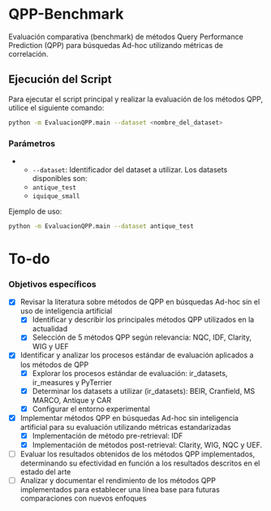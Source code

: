 # QPP-Benchmark
Evaluación comparativa (benchmark) de métodos Query Performance Prediction (QPP) para búsquedas Ad-hoc utilizando métricas de correlación.

## Ejecución del Script

Para ejecutar el script principal y realizar la evaluación de los métodos QPP, utilice el siguiente comando:

```bash
python -m EvaluacionQPP.main --dataset <nombre_del_dataset>
```
### Parámetros
- - `--dataset`: Identificador del dataset a utilizar. Los datasets disponibles son:
  - `antique_test`
  - `iquique_small`

Ejemplo de uso:
```bash
python -m EvaluacionQPP.main --dataset antique_test
```

# To-do

### Objetivos específicos

- [x] Revisar la literatura sobre métodos de QPP en búsquedas Ad-hoc sin el uso de inteligencia artificial
     - [x] Identificar y describir los principales métodos QPP utilizados en la actualidad
     - [x] Selección de 5 métodos QPP según relevancia: NQC, IDF, Clarity, WIG y UEF
- [x] Identificar y analizar los procesos estándar de evaluación aplicados a los métodos de QPP
     - [x] Explorar los procesos estándar de evaluación: ir_datasets, ir_measures y PyTerrier
     - [x] Determinar los datasets a utilizar (ir_datasets): BEIR, Cranfield, MS MARCO, Antique y CAR
     - [x] Configurar el entorno experimental
- [x] Implementar métodos QPP en búsquedas Ad-hoc sin inteligencia artificial para su evaluación utilizando métricas estandarizadas
     - [x] Implementación de método pre-retrieval: IDF
     - [x] Implementación de métodos post-retrieval: Clarity, WIG, NQC y UEF.
- [ ] Evaluar los resultados obtenidos de los métodos QPP implementados, determinando su efectividad en función a los resultados descritos en el estado del arte
- [ ] Analizar y documentar el rendimiento de los métodos QPP implementados para establecer una línea base para futuras comparaciones con nuevos enfoques
